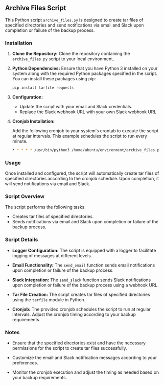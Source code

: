 ## Archive Files Script

This Python script `archive_files.py` is designed to create tar files of specified directories and send notifications via email and Slack upon completion or failure of the backup process.

### Installation

1. **Clone the Repository:** Clone the repository containing the `archive_files.py` script to your local environment.

2. **Python Dependencies:** Ensure that you have Python 3 installed on your system along with the required Python packages specified in the script. You can install these packages using pip:

    ```bash
    pip install tarfile requests
    ```

3. **Configuration:**

    - Update the script with your email and Slack credentials.
    - Replace the Slack webhook URL with your own Slack webhook URL.

4. **Cronjob Installation:**

    Add the following cronjob to your system's crontab to execute the script at regular intervals. This example schedules the script to run every minute.

    ```bash
    * * * * * /usr/bin/python3 /home/ubuntu/environment/archive_files.py
    ```

### Usage

Once installed and configured, the script will automatically create tar files of specified directories according to the cronjob schedule. Upon completion, it will send notifications via email and Slack.

### Script Overview

The script performs the following tasks:

- Creates tar files of specified directories.
- Sends notifications via email and Slack upon completion or failure of the backup process.

### Script Details

- **Logger Configuration:** The script is equipped with a logger to facilitate logging of messages at different levels.

- **Email Functionality:** The `send_email` function sends email notifications upon completion or failure of the backup process.

- **Slack Integration:** The `send_slack` function sends Slack notifications upon completion or failure of the backup process using a webhook URL.

- **Tar File Creation:** The script creates tar files of specified directories using the `tarfile` module in Python.

- **Cronjob:** The provided cronjob schedules the script to run at regular intervals. Adjust the cronjob timing according to your backup requirements.

### Notes

- Ensure that the specified directories exist and have the necessary permissions for the script to create tar files successfully.

- Customize the email and Slack notification messages according to your preferences.

- Monitor the cronjob execution and adjust the timing as needed based on your backup requirements.
